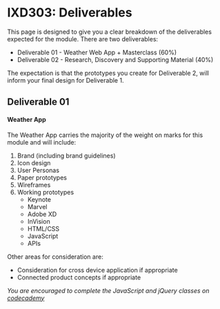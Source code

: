 IXD303: Deliverables
====================

This page is designed to give you a clear breakdown of the deliverables expected for the module. There are two deliverables:

+ Deliverable 01 - Weather Web App + Masterclass (60%)
+ Deliverable 02 - Research, Discovery and Supporting Material (40%)

The expectation is that the prototypes you create for Deliverable 2, will inform your final design for Deliverable 1.

## Deliverable 01
#### Weather App
The Weather App carries the majority of the weight on marks for this module and will include:
1. Brand (including brand guidelines)
2. Icon design
3. User Personas
4. Paper prototypes
5. Wireframes
4. Working prototypes
    - Keynote
    - Marvel
    - Adobe XD
    - InVision
    - HTML/CSS
    - JavaScript
    - APIs

Other areas for consideration are:
- Consideration for cross device application if appropriate
- Connected product concepts if appropriate

<!-- #### Masterclass
Chris will introduce JavaScript on this week-long masterclass*. -->

*You are encouraged to complete the JavaScript and jQuery classes on [codecademy](https://www.codecademy.com)*

